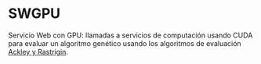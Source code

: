 # SWGPU
Servicio Web con GPU: llamadas a servicios de computación usando CUDA para evaluar un algoritmo genético usando los algoritmos de evaluación [Ackley y Rastrigin](https://github.com/JCristobal/geneticAlgorithm).
